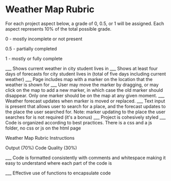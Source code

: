 # Weather Map Rubric

For each project aspect below, a grade of 0, 0.5, or 1 will be assigned. Each aspect represents
10% of the total possible grade.

0 - mostly incomplete or not present

0.5 - partially completed

1 - mostly or fully complete

___ Shows current weather in city student lives in
___ Shows at least four days of forecasts for city student lives in (total of five days including
current weather)
___ Page includes map with a marker on the location that the weather is shown for
___ User may move the marker by dragging, or may click on the map to add a new marker, in
which case the old marker should disappear. Only one marker should be on the map at any
given moment.
___ Weather forecast updates when marker is moved or replaced.
___ Text input is present that allows user to search for a place, and the forecast updates to the
place the user searched for. Note: marker updating to the place the user searches for is not
required (it's a bonus)
___ Project is cohesively styled
___ Code is organized according to best practices. There is a css and a js folder, no css or js on
the html page

Weather Map Rubric
Instructions

Output (70%)
Code Quality (30%)

___ Code is formatted consistently with comments and whitespace making it easy to understand
where each part of the code is

___ Effective use of functions to encapsulate code